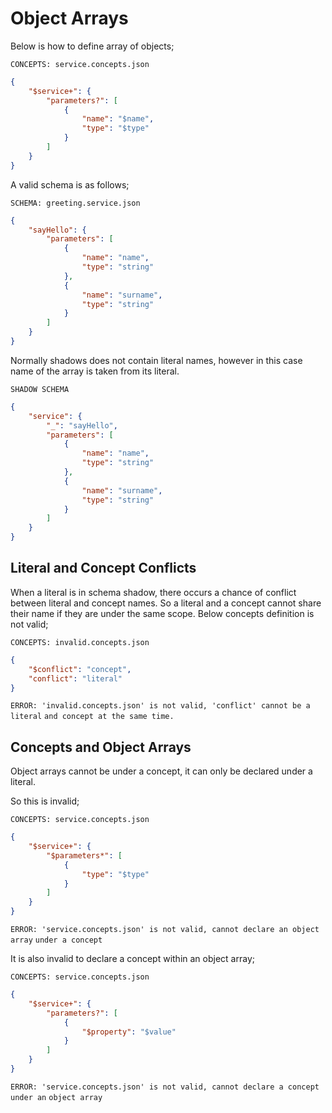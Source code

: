 # Object Arrays

Below is how to define array of objects;

`CONCEPTS: service.concepts.json`

```json
{
    "$service+": {
        "parameters?": [
            {
                "name": "$name",
                "type": "$type"
            }
        ]
    }
}
```

A valid schema is as follows;

`SCHEMA: greeting.service.json`

```json
{
    "sayHello": {
        "parameters": [
            {
                "name": "name",
                "type": "string"
            },
            {
                "name": "surname",
                "type": "string"
            }
        ]
    }
}
```

Normally shadows does not contain literal names, however in this case name of
the array is taken from its literal.

`SHADOW SCHEMA`

```json
{
    "service": {
        "_": "sayHello",
        "parameters": [ 
            {
                "name": "name",
                "type": "string"
            },
            {
                "name": "surname",
                "type": "string"
            }
        ]
    }
}
```

## Literal and Concept Conflicts

When a literal is in schema shadow, there occurs a chance of conflict between
literal and concept names. So a literal and a concept cannot share their name if
they are under the same scope. Below concepts definition is not valid;

`CONCEPTS: invalid.concepts.json`

```json
{
    "$conflict": "concept",
    "conflict": "literal"
}
```

`ERROR: 'invalid.concepts.json' is not valid, 'conflict' cannot be a literal`
`and concept at the same time.`

## Concepts and Object Arrays

Object arrays cannot be under a concept, it can only be declared under a
literal.

So this is invalid;

`CONCEPTS: service.concepts.json`

```json
{
    "$service+": { 
        "$parameters*": [
            {
                "type": "$type"
            }
        ]
    }
}
```

`ERROR: 'service.concepts.json' is not valid, cannot declare an object array`
`under a concept`

It is also invalid to declare a concept within an object array;

`CONCEPTS: service.concepts.json`

```json
{
    "$service+": { 
        "parameters?": [
            {
                "$property": "$value"
            }
        ]
    }
}
```

`ERROR: 'service.concepts.json' is not valid, cannot declare a concept under an`
`object array`

